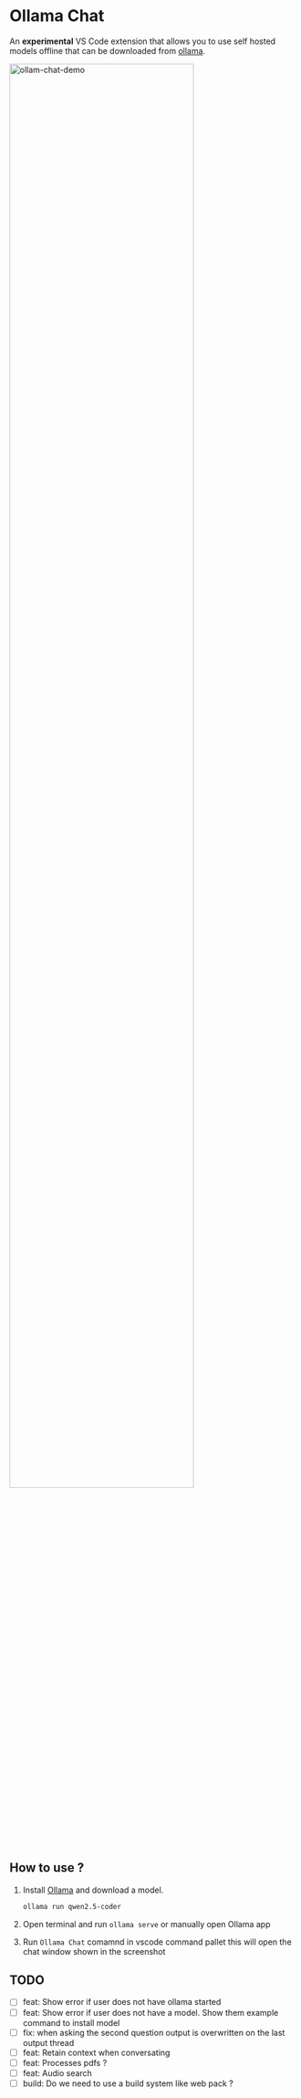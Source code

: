 # Ollama Chat

An **experimental** VS Code extension that allows you to use self hosted models offline that can be downloaded from [ollama](https://ollama.com/download).

<img src="./.docs/ollama-chat.gif" alt="ollam-chat-demo" width="80%">

## How to use ?

1. Install [Ollama](https://ollama.com/download) and download a model.

    ```bash
    ollama run qwen2.5-coder
    ```

2. Open  terminal and run `ollama serve` or manually open Ollama app
3. Run `Ollama Chat` comamnd in vscode command pallet this will open the chat window shown in the screenshot

## TODO

* [ ] feat: Show error if user does not have ollama started
* [ ] feat: Show error if user does not have a model. Show them example command to install model
* [ ] fix: when asking the second question output is overwritten on the last output thread
* [ ] feat: Retain context when conversating
* [ ] feat: Processes pdfs ?
* [ ] feat: Audio search
* [ ] build: Do we need to use a build system like web pack ?
